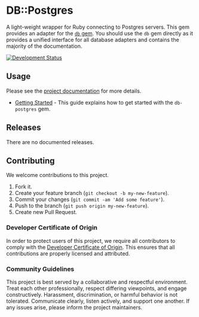 # DB::Postgres

A light-weight wrapper for Ruby connecting to Postgres servers. This gem provides an adapter for the [`db` gem](https://github.com/socketry/db). You should use the `db` gem directly as it provides a unified interface for all database adapters and contains the majority of the documentation.

[![Development Status](https://github.com/socketry/db-postgres/workflows/Test/badge.svg)](https://github.com/socketry/db-postgres/actions?workflow=Test)

## Usage

Please see the [project documentation](https://socketry.github.io/db-postgres/) for more details.

  - [Getting Started](https://socketry.github.io/db-postgres/guides/getting-started/index) - This guide explains how to get started with the `db-postgres` gem.

## Releases

There are no documented releases.

## Contributing

We welcome contributions to this project.

1.  Fork it.
2.  Create your feature branch (`git checkout -b my-new-feature`).
3.  Commit your changes (`git commit -am 'Add some feature'`).
4.  Push to the branch (`git push origin my-new-feature`).
5.  Create new Pull Request.

### Developer Certificate of Origin

In order to protect users of this project, we require all contributors to comply with the [Developer Certificate of Origin](https://developercertificate.org/). This ensures that all contributions are properly licensed and attributed.

### Community Guidelines

This project is best served by a collaborative and respectful environment. Treat each other professionally, respect differing viewpoints, and engage constructively. Harassment, discrimination, or harmful behavior is not tolerated. Communicate clearly, listen actively, and support one another. If any issues arise, please inform the project maintainers.
